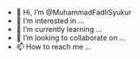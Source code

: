 - 👋 Hi, I’m @MuhammadFadliSyukur
- 👀 I’m interested in ...
- 🌱 I’m currently learning ...
- 💞️ I’m looking to collaborate on ...
- 📫 How to reach me ...

<!---
MuhammadFadliSyukur/MuhammadFadliSyukur is a ✨ special ✨ repository because its `README.md` (this file) appears on your GitHub profile.
You can click the Preview link to take a look at your changes.
--->
